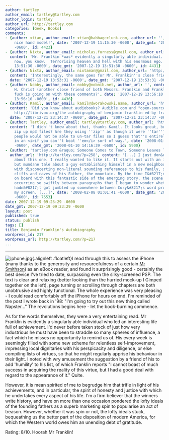 ```yaml
---
author: tartley
author_email: tartley@tartley.com
author_login: tartley
author_url: http://tartley.com
categories: [Geek, Books]
comments:
- {author: xtian, author_email: xtian@babbageclunk.com, author_url: '', content: 'Ooh,
    nice hand model!', date: '2007-12-19 11:15:30 -0600', date_gmt: '2007-12-19 11:15:30
    -0600', id: 4423}
- {author: Nixta, author_email: nicholas.furness@gmail.com, author_url: 'http://nixtasinks.nixta.com',
  content: 'Mr. Franlkin *was* evidently a singularly able individual.  He''s dead
    now, you know.  Terrorising heaven and hell with his enormous ego.', date: '2007-12-19
    13:51:30 -0600', date_gmt: '2007-12-19 13:51:30 -0600', id: 4431}
- {author: Nixta, author_email: nixtaman@gmail.com, author_url: 'http://nixtasinks.nixta.com',
  content: 'Interestingly, the same goes for Mr. Franlkin''s close friend, Mr. Franklin.',
  date: '2007-12-19 13:53:31 -0600', date_gmt: '2007-12-19 13:53:31 -0600', id: 4434}
- {author: Nobby, author_email: nobby@nobnib.net, author_url: '', content: 'Oh Jesus
    H. Christ (another close friend of both Messrs. Franlkin and Franklin), what the
    fuck is going on with these comments?', date: '2007-12-19 13:56:10 -0600', date_gmt: '2007-12-19
    13:56:10 -0600', id: 4436}
- {author: Kamil, author_email: kamil@dworakowski.name, author_url: 'http://blog.kamil.dworakowski.name',
  content: 'Did you know about audiobooks? Audible.com and "open-source" LibriVox.org.
    http://librivox.org/the-autobigraphy-of-benjamin-franklin-ed-by-frank-woodworth-pine/',
  date: '2007-12-21 23:14:37 -0600', date_gmt: '2007-12-21 23:14:37 -0600', id: 4653}
- {author: Tartley, author_email: tartley@tartley.com, author_url: 'http://tartley.com',
  content: 'I didn''t know about that, thanks Kamil. It looks great, but why do they
    zip up mp3 files? Are they using ''zip'' as though it were ''tar''?  I guess most
    people would not be able to un-tar files so I guess that''s entirely reasonable,
    in an <i>if you can''t beat ''em</i> sort of way.', date: '2008-01-10 14:16:39
    -0600', date_gmt: '2008-01-10 14:16:39 -0600', id: 5900}
- {author: 'tartley.com &raquo; Someone Comes to Town, Someone Leaves Town', author_email: '',
  author_url: 'http://tartley.com/?p=258', content: '[...] I just don&#8217;t know
    about this one. I really wanted to like it. It starts out with an interesting
    but mundane tale about a guy establishing himself in a new neighbourhood, peppered
    with disconcerting non-literal sounding references to his family, such as the
    cliffs and caves of his Father, the mountain. By the time I&#8217;d really gotten
    on board with this fantastic side of the emerging story, the scene changes were
    occurring so swiftly between paragraphs that I began to wonder whether they text
    hadn&#8217;t got jumbled up somewhere between Cory&#8217;s word processor and
    my screen. [...]', date: '2008-02-08 01:01:41 -0600', date_gmt: '2008-02-08 01:01:41
    -0600', id: 7653}
date: 2007-12-19 09:23:29 -0600
date_gmt: 2007-12-19 09:23:29 -0600
layout: post
published: true
status: publish
tags: []
title: Benjamin Franklin's Autobiography
wordpress_id: 217
wordpress_url: http://tartley.com/?p=217
...
```

---

![iphone.jpg](http://tartley.com/wp-content/uploads/2007/12/iphone.jpg){.alignleft
.floatleft}I read through this to assess the iPhone (many thanks to the
generosity and resourcefulness of a certain [Mr
Smithson](http://amoral.org/)) as an eBook reader, and found it
surprisingly good - certainly the best device I've tried to date,
surpassing even the silky-screened PSP. The text is clear and relaxing
(better looking than the hurried mock-up I Gimped together on the left),
page turning or scrolling through chapters are both unobtrusive and
highly functional. The whole experience was very pleasing - I could read
comfortably off the iPhone for hours on end. I'm reminded of the post I
wrote back in '98: "I'm going to try out this new thing called
Napster..." The revolutions begins here - let the book-burning commence.

As for the words themselves, they were a very entertaining read. Mr
Franklin is evidently a singularly able individual who led an
interesting life full of achievement. I'd never before taken stock of
just how very industrious he must have been to straddle so many spheres
of influence, a fact which he misses no opportunity to remind us of. His
every week is seemingly filled with some new scheme for relentless
self-improvement, impressing local dignitaries with his perspicacity and
diligence, or else compiling lists of virtues, so that he might
regularly apprise his behaviour in their light. I noted with wry
amusement the suggestion by a friend of his to add 'humility' to his
list, of which Franklin reports "I cannot boast of much success in
acquiring the reality of this virtue, but I had a good deal with regard
to the appearance of it." Quite.

However, it is mean spirited of me to begrudge him that trifle in light
of his achievements, and in particular, the spirit of honesty and
justice with which he undertakes every aspect of his life. I'm a firm
believer that the winners write history, and have on more than one
occasion pondered the lofty ideals of the founding fathers as a superb
marketing spin to popularise an act of treason. However, whether it was
spin or not, the lofty ideals stuck, bequeathing us the better part of
the disposition of modern America, for which the Western world owes him
an unending debt of gratitude.

Rating: 8/10. Hoorah Mr Franklin!
